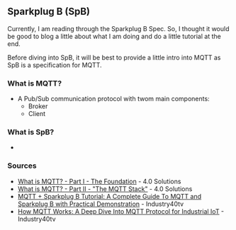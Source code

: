 ## Sparkplug B (SpB)
Currently, I am reading through the Sparkplug B Spec. So, I thought it would be good to blog a little about what I am doing and do a little tutorial at the end.

Before diving into SpB, it will be best to provide a little intro into MQTT as SpB is a specification for MQTT.

### What is MQTT?
- A Pub/Sub communication protocol with twom main components:
  - Broker
  - Client

### What is SpB? 
- 

### Sources
- [What is MQTT? - Part I - The Foundation](https://youtu.be/KAYNg7meAdo) - 4.0 Solutions
- [What is MQTT? - Part II - "The MQTT Stack"](https://www.youtube.com/watch?v=epx1Y5p4jtU) - 4.0 Solutions
- [MQTT + Sparkplug B Tutorial: A Complete Guide To MQTT and Sparkplug B with Practical Demonstration](https://youtu.be/eIp3FdQYFnQ) - Industry40tv
- [How MQTT Works: A Deep Dive Into MQTT Protocol for Industrial IoT](https://youtu.be/kIZkMBexqjE) - Industry40tv
